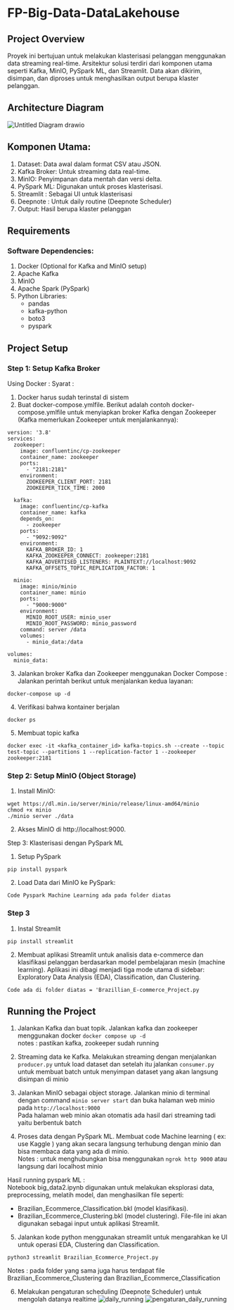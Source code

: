 # FP-Big-Data-DataLakehouse

## Project Overview
Proyek ini bertujuan untuk melakukan klasterisasi pelanggan menggunakan data streaming real-time. Arsitektur solusi terdiri dari komponen utama seperti Kafka, MinIO, PySpark ML, dan Streamlit. Data akan dikirim, disimpan, dan diproses untuk menghasilkan output berupa klaster pelanggan.

## Architecture Diagram
![Untitled Diagram drawio](https://github.com/user-attachments/assets/af435289-8dc1-4b35-a4c1-fb1fe4f74a58)

## Komponen Utama:
1. Dataset: Data awal dalam format CSV atau JSON.
2. Kafka Broker: Untuk streaming data real-time.
3. MinIO: Penyimpanan data mentah dan versi delta.
4. PySpark ML: Digunakan untuk proses klasterisasi.
5. Streamlit : Sebagai UI untuk klasterisasi
6. Deepnote : Untuk daily routine (Deepnote Scheduler)
7. Output: Hasil berupa klaster pelanggan


## Requirements
### Software Dependencies:
1. Docker (Optional for Kafka and MinIO setup)
2. Apache Kafka
3. MinIO
4. Apache Spark (PySpark)
5. Python Libraries:
	- pandas
	- kafka-python
	- boto3
	- pyspark

## Project Setup
### Step 1: Setup Kafka Broker
Using Docker :
Syarat : 
1. Docker harus sudah terinstal di sistem
2. Buat docker-compose.ymlfile. Berikut adalah contoh docker-compose.ymlfile untuk menyiapkan broker Kafka dengan Zookeeper (Kafka memerlukan Zookeeper untuk menjalankannya):

```
version: '3.8'
services:
  zookeeper:
    image: confluentinc/cp-zookeeper
    container_name: zookeeper
    ports:
      - "2181:2181"
    environment:
      ZOOKEEPER_CLIENT_PORT: 2181
      ZOOKEEPER_TICK_TIME: 2000

  kafka:
    image: confluentinc/cp-kafka
    container_name: kafka
    depends_on:
      - zookeeper
    ports:
      - "9092:9092"
    environment:
      KAFKA_BROKER_ID: 1
      KAFKA_ZOOKEEPER_CONNECT: zookeeper:2181
      KAFKA_ADVERTISED_LISTENERS: PLAINTEXT://localhost:9092
      KAFKA_OFFSETS_TOPIC_REPLICATION_FACTOR: 1

  minio:
    image: minio/minio
    container_name: minio
    ports:
      - "9000:9000"
    environment:
      MINIO_ROOT_USER: minio_user
      MINIO_ROOT_PASSWORD: minio_password
    command: server /data
    volumes:
      - minio_data:/data

volumes:
  minio_data:
```

3. Jalankan broker Kafka dan Zookeeper menggunakan Docker Compose : Jalankan perintah berikut untuk menjalankan kedua layanan:
```
docker-compose up -d
```
4. Verifikasi bahwa kontainer berjalan
```
docker ps
```
5. Membuat topic kafka 
```
docker exec -it <kafka_container_id> kafka-topics.sh --create --topic test-topic --partitions 1 --replication-factor 1 --zookeeper zookeeper:2181
```

### Step 2: Setup MinIO (Object Storage)
1. Install MinIO:
```
wget https://dl.min.io/server/minio/release/linux-amd64/minio
chmod +x minio
./minio server ./data
```
2. Akses MinIO di http://localhost:9000.

Step 3: Klasterisasi dengan PySpark ML
1. Setup PySpark
```
pip install pyspark
```
2. Load Data dari MinIO ke PySpark:
```
Code Pyspark Machine Learning ada pada folder diatas
```

### Step 3 
1. Instal Streamlit 
```
pip install streamlit
```
2. Membuat aplikasi Streamlit untuk analisis data e-commerce dan klasifikasi pelanggan berdasarkan model pembelajaran mesin (machine learning). Aplikasi ini dibagi menjadi tiga mode utama di sidebar: Exploratory Data Analysis (EDA), Classification, dan Clustering.
```
Code ada di folder diatas = 'Brazillian_E-commerce_Project.py
```

## Running the Project
1. Jalankan Kafka dan buat topik.
Jalankan kafka dan zookeeper menggunakan docker ```docker compose up -d```<br>
notes : pastikan kafka, zookeeper sudah running

2. Streaming data ke Kafka.
Melakukan streaming dengan menjalankan ```producer.py``` untuk load dataset dan setelah itu jalankan ```consumer.py``` untuk membuat batch untuk menyimpan dataset yang akan langsung disimpan di minio

3. Jalankan MinIO sebagai object storage.
Jalankan minio di terminal dengan command ```minio server start``` dan buka halaman web minio pada ```http://localhost:9000```<br>
Pada halaman web minio akan otomatis ada hasil dari streaming tadi yaitu berbentuk batch

4. Proses data dengan PySpark ML.
Membuat code Machine learning ( ex: use Kaggle ) yang akan secara langsung terhubung dengan minio dan bisa membaca data yang ada di minio.<br>
Notes : untuk menghubungkan bisa menggunakan ```ngrok http 9000``` atau langsung dari localhost minio

Hasil running pyspark ML :<br>
Notebook big_data2.ipynb digunakan untuk melakukan eksplorasi data, preprocessing, melatih model, dan menghasilkan file seperti:<br>
- Brazilian_Ecommerce_Classification.bkl (model klasifikasi).
- Brazilian_Ecommerce_Clustering.bkl (model clustering).
File-file ini akan digunakan sebagai input untuk aplikasi Streamlit.

5. Jalankan kode python menggunakan streamlit untuk mengarahkan ke UI untuk operasi EDA, Clustering dan Classification. 

```
python3 streamlit Brazilian_Ecommerce_Project.py
```
Notes : pada folder yang sama juga harus terdapat file Brazilian_Ecommerce_Clustering dan Brazilian_Ecommerce_Classification

6. Melakukan pengaturan scheduling (Deepnote Scheduler) untuk mengolah datanya realtime
![daily_running](https://github.com/user-attachments/assets/49e29ebf-4b88-41d3-8726-e84b89c2d948)
![pengaturan_daily_running](https://github.com/user-attachments/assets/0c95fba6-162f-4a91-89fd-48dee9a28d00)





